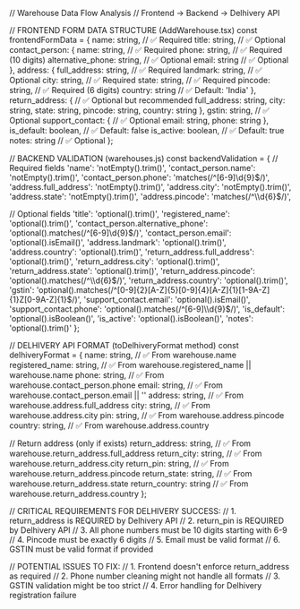 // Warehouse Data Flow Analysis
// Frontend → Backend → Delhivery API

// FRONTEND FORM DATA STRUCTURE (AddWarehouse.tsx)
const frontendFormData = {
  name: string,                    // ✅ Required
  title: string,                   // ✅ Optional
  contact_person: {
    name: string,                  // ✅ Required
    phone: string,                 // ✅ Required (10 digits)
    alternative_phone: string,     // ✅ Optional
    email: string                  // ✅ Optional
  },
  address: {
    full_address: string,         // ✅ Required
    landmark: string,             // ✅ Optional
    city: string,                 // ✅ Required
    state: string,                // ✅ Required
    pincode: string,              // ✅ Required (6 digits)
    country: string               // ✅ Default: 'India'
  },
  return_address: {               // ✅ Optional but recommended
    full_address: string,
    city: string,
    state: string,
    pincode: string,
    country: string
  },
  gstin: string,                  // ✅ Optional
  support_contact: {              // ✅ Optional
    email: string,
    phone: string
  },
  is_default: boolean,            // ✅ Default: false
  is_active: boolean,             // ✅ Default: true
  notes: string                   // ✅ Optional
};

// BACKEND VALIDATION (warehouses.js)
const backendValidation = {
  // Required fields
  'name': 'notEmpty().trim()',
  'contact_person.name': 'notEmpty().trim()',
  'contact_person.phone': 'matches(/^[6-9]\\d{9}$/)',
  'address.full_address': 'notEmpty().trim()',
  'address.city': 'notEmpty().trim()',
  'address.state': 'notEmpty().trim()',
  'address.pincode': 'matches(/^\\d{6}$/)',
  
  // Optional fields
  'title': 'optional().trim()',
  'registered_name': 'optional().trim()',
  'contact_person.alternative_phone': 'optional().matches(/^[6-9]\\d{9}$/)',
  'contact_person.email': 'optional().isEmail()',
  'address.landmark': 'optional().trim()',
  'address.country': 'optional().trim()',
  'return_address.full_address': 'optional().trim()',
  'return_address.city': 'optional().trim()',
  'return_address.state': 'optional().trim()',
  'return_address.pincode': 'optional().matches(/^\\d{6}$/)',
  'return_address.country': 'optional().trim()',
  'gstin': 'optional().matches(/^[0-9]{2}[A-Z]{5}[0-9]{4}[A-Z]{1}[1-9A-Z]{1}Z[0-9A-Z]{1}$/)',
  'support_contact.email': 'optional().isEmail()',
  'support_contact.phone': 'optional().matches(/^[6-9]\\d{9}$/)',
  'is_default': 'optional().isBoolean()',
  'is_active': 'optional().isBoolean()',
  'notes': 'optional().trim()'
};

// DELHIVERY API FORMAT (toDelhiveryFormat method)
const delhiveryFormat = {
  name: string,                   // ✅ From warehouse.name
  registered_name: string,        // ✅ From warehouse.registered_name || warehouse.name
  phone: string,                  // ✅ From warehouse.contact_person.phone
  email: string,                  // ✅ From warehouse.contact_person.email || ''
  address: string,                // ✅ From warehouse.address.full_address
  city: string,                   // ✅ From warehouse.address.city
  pin: string,                    // ✅ From warehouse.address.pincode
  country: string,                // ✅ From warehouse.address.country
  
  // Return address (only if exists)
  return_address: string,         // ✅ From warehouse.return_address.full_address
  return_city: string,            // ✅ From warehouse.return_address.city
  return_pin: string,             // ✅ From warehouse.return_address.pincode
  return_state: string,           // ✅ From warehouse.return_address.state
  return_country: string          // ✅ From warehouse.return_address.country
};

// CRITICAL REQUIREMENTS FOR DELHIVERY SUCCESS:
// 1. return_address is REQUIRED by Delhivery API
// 2. return_pin is REQUIRED by Delhivery API
// 3. All phone numbers must be 10 digits starting with 6-9
// 4. Pincode must be exactly 6 digits
// 5. Email must be valid format
// 6. GSTIN must be valid format if provided

// POTENTIAL ISSUES TO FIX:
// 1. Frontend doesn't enforce return_address as required
// 2. Phone number cleaning might not handle all formats
// 3. GSTIN validation might be too strict
// 4. Error handling for Delhivery registration failure


